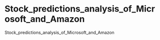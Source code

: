 # Stock_predictions_analysis_of_Microsoft_and_Amazon
Stock_predictions_analysis_of_Microsoft_and_Amazon
